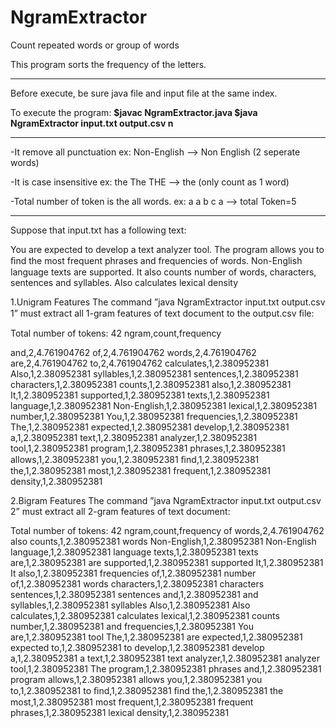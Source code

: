 # NgramExtractor
Count repeated words or group of words

This program sorts the frequency of the letters.

---------------------------------------------------------
Before execute, be sure java file and input file at the same index.

To execute the program:
	**$javac NgramExtractor.java 
	$java NgramExtractor input.txt output.csv n**

-----------------------------------------------------

-It remove all punctuation
	ex: Non-English --> Non English (2 seperate words)

-It is case insensitive
	ex: the The THE --> the (only count as 1 word)

-Total number of token is the all words.
	ex: a a b c a --> total Token=5

-----------------------------------------
Suppose that input.txt has a following text:

You are expected to develop a text analyzer tool. The program allows you to ﬁnd the most frequent phrases and frequencies of words.
Non-English language texts are supported. It also counts number of words, characters, sentences and syllables. Also calculates lexical density

1.Unigram Features
The command ”java NgramExtractor input.txt output.csv 1” must extract all 1-gram features of text document to the output.csv ﬁle:

Total number of tokens: 42
ngram,count,frequency 

and,2,4.761904762 
of,2,4.761904762 
words,2,4.761904762 
are,2,4.761904762 
to,2,4.761904762 
calculates,1,2.380952381
Also,1,2.380952381 
syllables,1,2.380952381 
sentences,1,2.380952381
characters,1,2.380952381 
counts,1,2.380952381
also,1,2.380952381
It,1,2.380952381
supported,1,2.380952381
texts,1,2.380952381 
language,1,2.380952381
Non-English,1,2.380952381
lexical,1,2.380952381 
number,1,2.380952381
You,1,2.380952381 
frequencies,1,2.380952381 
The,1,2.380952381 
expected,1,2.380952381
develop,1,2.380952381
a,1,2.380952381
text,1,2.380952381 
analyzer,1,2.380952381 
tool,1,2.380952381 
program,1,2.380952381 
phrases,1,2.380952381 
allows,1,2.380952381
you,1,2.380952381 
ﬁnd,1,2.380952381 
the,1,2.380952381 
most,1,2.380952381 
frequent,1,2.380952381 
density,1,2.380952381

2.Bigram Features
The command ”java NgramExtractor input.txt output.csv 2” must extract all 2-gram features of text document:

Total number of tokens: 42
ngram,count,frequency
of words,2,4.761904762
also counts,1,2.380952381
words Non-English,1,2.380952381
Non-English language,1,2.380952381 
language texts,1,2.380952381
texts are,1,2.380952381
are supported,1,2.380952381 
supported It,1,2.380952381 
It also,1,2.380952381 
frequencies of,1,2.380952381 
number of,1,2.380952381 
words characters,1,2.380952381
characters sentences,1,2.380952381
sentences and,1,2.380952381 
and syllables,1,2.380952381 
syllables Also,1,2.380952381 
Also calculates,1,2.380952381
calculates lexical,1,2.380952381 
counts number,1,2.380952381
and frequencies,1,2.380952381 
You are,1,2.380952381 
tool The,1,2.380952381 
are expected,1,2.380952381 
expected to,1,2.380952381 
to develop,1,2.380952381
develop a,1,2.380952381
a text,1,2.380952381
text analyzer,1,2.380952381 
analyzer tool,1,2.380952381
The program,1,2.380952381
phrases and,1,2.380952381
program allows,1,2.380952381
allows you,1,2.380952381
you to,1,2.380952381 
to ﬁnd,1,2.380952381 
ﬁnd the,1,2.380952381
the most,1,2.380952381 
most frequent,1,2.380952381
frequent phrases,1,2.380952381
lexical density,1,2.380952381
